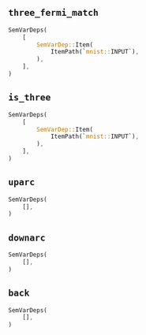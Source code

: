 ## `three_fermi_match`

```rust
SemVarDeps(
    [
        SemVarDep::Item(
            ItemPath(`mnist::INPUT`),
        ),
    ],
)
```

## `is_three`

```rust
SemVarDeps(
    [
        SemVarDep::Item(
            ItemPath(`mnist::INPUT`),
        ),
    ],
)
```

## `uparc`

```rust
SemVarDeps(
    [],
)
```

## `downarc`

```rust
SemVarDeps(
    [],
)
```

## `back`

```rust
SemVarDeps(
    [],
)
```

